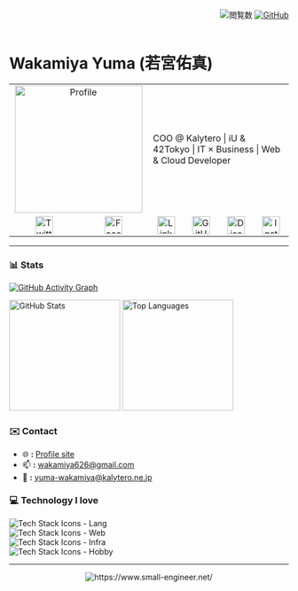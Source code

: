 <div align="right">
  <img src="https://komarev.com/ghpvc/?username=small-engineer&color=green" alt="閲覧数">
  <a href="https://github.com/small-engineer">
    <img src="https://img.shields.io/github/followers/small-engineer?style=social" alt="GitHub">
  </a>
</div>
<br>

# Wakamiya Yuma (若宮佑真)

<table>
  <tr>
    <td valign="top" width="260" align="center" colspan="2">
      <img src="https://www.small-engineer.net/images/profile.webp" 
           alt="Profile" width="230">
    </td>
    <td valign="middle" colspan="4">
      COO @ Kalytero | iU & 42Tokyo | IT × Business | Web & Cloud Developer
    </td>
  </tr>
  <tr>
    <td align="center">
      <a href="https://twitter.com/WakamiyaYuma">
        <img src="https://cdn-icons-png.flaticon.com/512/733/733579.png" 
             alt="Twitter" width="32">
      </a>
    </td>
    <td align="center">
      <a href="https://www.facebook.com/yuma.wakamiya">
        <img src="https://cdn-icons-png.flaticon.com/512/733/733547.png" 
             alt="Facebook" width="32">
      </a>
    </td>
    <td align="center">
      <a href="https://www.linkedin.com/in/yuma-wakamiya/">
        <img src="https://cdn-icons-png.flaticon.com/512/174/174857.png" 
             alt="LinkedIn" width="32">
      </a>
    </td>
    <td align="center">
      <a href="https://github.com/small-engineer">
        <img src="https://cdn-icons-png.flaticon.com/512/733/733553.png" 
             alt="GitHub" width="32">
      </a>
    </td>
    <td align="center">
      <a href="https://discord.com/users/___x86_64___">
        <img src="https://cdn-icons-png.flaticon.com/512/5968/5968756.png" 
             alt="Discord" width="32">
      </a>
    </td>
    <td align="center">
      <a href="https://www.instagram.com/wakamiya_yuma">
        <img src="https://cdn-icons-png.flaticon.com/512/2111/2111463.png" 
             alt="Instagram" width="32">
      </a>
    </td>
  </tr>
</table>

---

### 📊 Stats

[![GitHub Activity Graph](https://github-readme-activity-graph.vercel.app/graph?username=small-engineer&theme=tokyo-night)](https://github.com/ashutosh00710/github-readme-activity-graph)

<p align="left">
  <img height=200 src="https://github-readme-stats.vercel.app/api?username=small-engineer&show_icons=false&theme=tokyonight" alt="GitHub Stats" />
  <img height=200 src="https://github-readme-stats.vercel.app/api/top-langs/?username=small-engineer&layout=donut&theme=tokyonight" alt="Top Languages" />
</p>

### ✉️ Contact

- 🌐 **:** [Profile site](https://wakamiya.blog/)
- 📫 **:** [wakamiya626@gmail.com](mailto:wakamiya626@gmail.com)
- 🏢 **:** [yuma-wakamiya@kalytero.ne.jp](mailto:yuma-wakamiya@kalytero.ne.jp)

### 💻 Technology I love

<p align="left">
  <img src="https://skillicons.dev/icons?i=vscode,js,ts,python" alt="Tech Stack Icons - Lang" /><br>
  <img src="https://skillicons.dev/icons?i=react,nextjs,svelte,astro,materialui,tailwind,emotion,styledcomponents,threejs" alt="Tech Stack Icons - Web" /><br>
  <img src="https://skillicons.dev/icons?i=yarn,express,nodejs,docker,terraform,cloudflare,workers,aws,gcp" alt="Tech Stack Icons - Infra" /><br>
  <img src="https://skillicons.dev/icons?i=vim,c,cpp,cmake,linux,ubuntu,debian,redhat,bsd" alt="Tech Stack Icons - Hobby" /><br>
</p>

---
<div align="center">
  <a herf="https://www.small-engineer.net/">
    <img src="https://www.small-engineer.net/images/banner.webp" alt="https://www.small-engineer.net/">
  </a>
</div>
